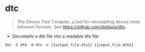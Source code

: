 # dtc

> The Device Tree Compiler, a tool for recompiling device trees between formats.
> See <https://github.com/dgibson/dtc>.

- Decompile a dtb file into a readable dts file:

`dtc -I dtb -O dts -o {{output_file.dts}} {{input_file.dtb}}`
